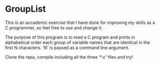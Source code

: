 # GroupList

This is an accademic exercise that I have done for improving my skills as a C programmer, so feel free to use and change it.

The purpose of this program is to read a C program and prints in alphabetical order each group of variable names that are identical in the first N characters.
'N' is passed as a command line argument.

Clone the repo, compile including all the three '*.c' files and try!
